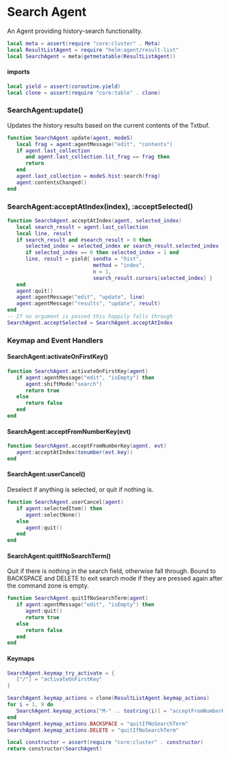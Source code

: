 # Search Agent

  An Agent providing history\-search functionality\.

```lua
local meta = assert(require "core:cluster" . Meta)
local ResultListAgent = require "helm:agent/result-list"
local SearchAgent = meta(getmetatable(ResultListAgent))
```


#### imports

```lua
local yield = assert(coroutine.yield)
local clone = assert(require "core:table" . clone)
```


### SearchAgent:update\(\)

Updates the history results based on the current contents of the Txtbuf\.

```lua
function SearchAgent.update(agent, modeS)
   local frag = agent:agentMessage("edit", "contents")
   if agent.last_collection
      and agent.last_collection.lit_frag == frag then
      return
   end
   agent.last_collection = modeS.hist:search(frag)
   agent:contentsChanged()
end
```


### SearchAgent:acceptAtIndex\(index\), :acceptSelected\(\)

```lua
function SearchAgent.acceptAtIndex(agent, selected_index)
   local search_result = agent.last_collection
   local line, result
   if search_result and #search_result > 0 then
      selected_index = selected_index or search_result.selected_index
      if selected_index == 0 then selected_index = 1 end
      line, result = yield{ sendto = "hist",
                            method = "index",
                            n = 1,
                            search_result.cursors[selected_index] }
   end
   agent:quit()
   agent:agentMessage("edit", "update", line)
   agent:agentMessage("results", "update", result)
end
-- If no argument is passed this happily falls through
SearchAgent.acceptSelected = SearchAgent.acceptAtIndex
```


### Keymap and Event Handlers


#### SearchAgent:activateOnFirstKey\(\)

```lua
function SearchAgent.activateOnFirstKey(agent)
   if agent:agentMessage("edit", "isEmpty") then
      agent:shiftMode("search")
      return true
   else
      return false
   end
end
```


#### SearchAgent:acceptFromNumberKey\(evt\)

```lua
function SearchAgent.acceptFromNumberKey(agent, evt)
   agent:acceptAtIndex(tonumber(evt.key))
end
```


#### SearchAgent:userCancel\(\)

Deselect if anything is selected, or quit if nothing is\.

```lua
function SearchAgent.userCancel(agent)
   if agent:selectedItem() then
      agent:selectNone()
   else
      agent:quit()
   end
end
```


#### SearchAgent:quitIfNoSearchTerm\(\)

Quit if there is nothing in the search field, otherwise fall through\. Bound to
BACKSPACE and DELETE to exit search mode if they are pressed again after the
command zone is empty\.

```lua
function SearchAgent.quitIfNoSearchTerm(agent)
   if agent:agentMessage("edit", "isEmpty") then
      agent:quit()
      return true
   else
      return false
   end
end
```


#### Keymaps

```lua
SearchAgent.keymap_try_activate = {
   ["/"] = "activateOnFirstKey"
}

SearchAgent.keymap_actions = clone(ResultListAgent.keymap_actions)
for i = 1, 9 do
   SearchAgent.keymap_actions["M-" .. tostring(i)] = "acceptFromNumberKey"
end
SearchAgent.keymap_actions.BACKSPACE = "quitIfNoSearchTerm"
SearchAgent.keymap_actions.DELETE = "quitIfNoSearchTerm"
```

```lua
local constructor = assert(require "core:cluster" . constructor)
return constructor(SearchAgent)
```
